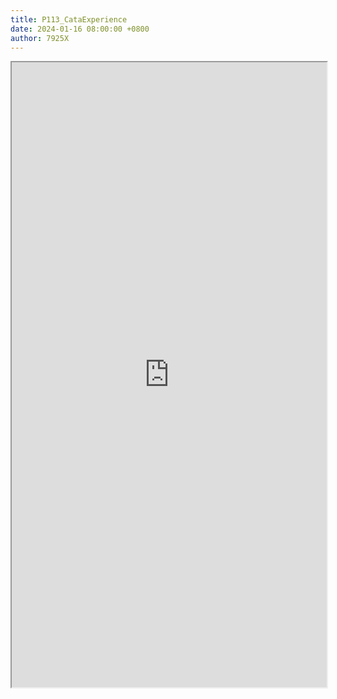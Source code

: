 ```yaml
---
title: P113_CataExperience
date: 2024-01-16 08:00:00 +0800
author: 7925X
---
```


<iframe src="https://y.dialwo.com/7925X2024/20240116-P113_CataExperience.pdf" width="100%" height="1000px"></iframe>
